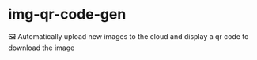 # img-qr-code-gen
🖼 Automatically upload new images to the cloud and display a qr code to download the image
